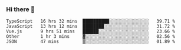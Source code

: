 ### Hi there 👋

<!--
**xin-code/Xin-code** is a ✨ _special_ ✨ repository because its `README.md` (this file) appears on your GitHub profile.

Here are some ideas to get you started:
<!--START_SECTION:waka-->
```text
TypeScript   16 hrs 32 mins  ██████████░░░░░░░░░░░░░░░   39.71 % 
JavaScript   13 hrs 12 mins  ████████░░░░░░░░░░░░░░░░░   31.72 % 
Vue.js       9 hrs 51 mins   ██████░░░░░░░░░░░░░░░░░░░   23.66 % 
Other        1 hr 3 mins     ▓░░░░░░░░░░░░░░░░░░░░░░░░   02.56 % 
JSON         47 mins         ▒░░░░░░░░░░░░░░░░░░░░░░░░   01.89 % 
```
<!--END_SECTION:waka-->
